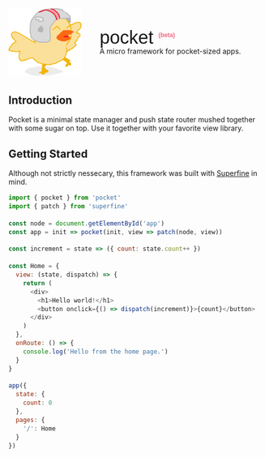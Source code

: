 
<div style="display: grid; grid: 1fr / 144px 1fr; gap: 36px; margin: 0 0 36px">
  <img src="logo.png">
  <div style="margin: auto 0">
    <div style="font: 36px/1 sans-serif;">pocket <sup style="font: 600 12px/1 sans-serif; color: #ed6981;">(beta)</sup></div>
    <span>A micro framework for pocket-sized apps.</span>
  </div>
</div>

## Introduction

Pocket is a minimal state manager and push state router mushed together with some sugar on top. Use it together with your favorite view library.

## Getting Started

Although not strictly nessecary, this framework was built with [Superfine](https://github.com/jorgebucaran/superfine) in mind.

```js
import { pocket } from 'pocket'
import { patch } from 'superfine'

const node = document.getElementById('app')
const app = init => pocket(init, view => patch(node, view))

const increment = state => ({ count: state.count++ })

const Home = {
  view: (state, dispatch) => {
    return (
      <div>
        <h1>Hello world!</h1>
        <button onclick={() => dispatch(increment)}>{count}</button>
      </div>
    )
  },
  onRoute: () => {
    console.log('Hello from the home page.')
  }
}

app({
  state: {
    count: 0
  },
  pages: {
    '/': Home
  }
})
```
